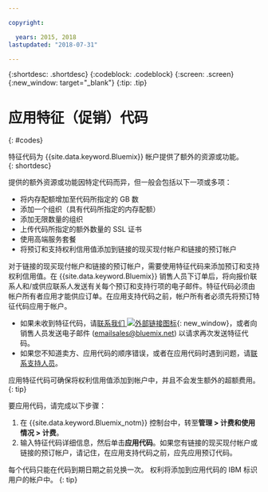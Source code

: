 ```yaml
---

copyright:

  years: 2015, 2018
lastupdated: "2018-07-31"

---
```


{:shortdesc: .shortdesc}
{:codeblock: .codeblock}
{:screen: .screen}
{:new_window: target="_blank"}
{:tip: .tip}

# 应用特征（促销）代码
{: #codes}

特征代码为 {{site.data.keyword.Bluemix}} 帐户提供了额外的资源或功能。  
{: shortdesc}

提供的额外资源或功能因特定代码而异，但一般会包括以下一项或多项：

  * 将内存配额增加至代码所指定的 GB 数
  * 添加一个组织（具有代码所指定的内存配额）
  * 添加无限数量的组织
  * 上传代码所指定的额外数量的 SSL 证书
  * 使用高端服务套餐
  * 将预订和支持权利信用值添加到链接的现买现付帐户和链接的预订帐户

对于链接的现买现付帐户和链接的预订帐户，需要使用特征代码来添加预订和支持权利信用值。在 {{site.data.keyword.Bluemix}} 销售人员下订单后，将向报价联系人和/或供应联系人发送有关每个预订和支持行项的电子邮件。特征代码必须由帐户所有者应用才能供应订单。在应用支持代码之前，帐户所有者必须先将预订特征代码应用于帐户。

  * 如果未收到特征代码，请[联系我们 ![外部链接图标](../icons/launch-glyph.svg "外部链接图标")](https://www.ibm.com/cloud-computing/bluemix/contact-us){: new_window}，或者向销售人员发送电子邮件 (emailsales@bluemix.net) 以请求再次发送特征代码。
  * 如果您不知道卖方、应用代码的顺序错误，或者在应用代码时遇到问题，请[联系支持人员](/docs/get-support/howtogetsupport.html)。 

应用特征代码可确保将权利信用值添加到帐户中，并且不会发生额外的超额费用。
{: tip}

要应用代码，请完成以下步骤：

1. 在 {{site.data.keyword.Bluemix_notm}} 控制台中，转至**管理 > 计费和使用情况 > 计费**。
2. 输入特征代码详细信息，然后单击**应用代码**。如果您有链接的现买现付帐户或链接的预订帐户，请记住，在应用支持代码之前，应先应用预订代码。

每个代码只能在代码到期日期之前兑换一次。
权利将添加到应用代码的 IBM 标识用户的帐户中。
{: tip}
